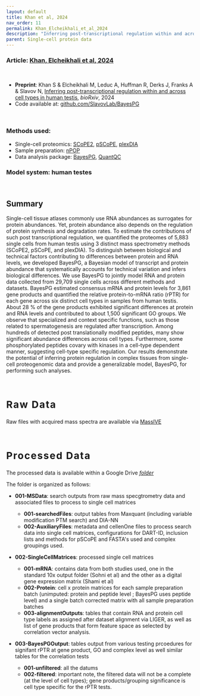 ```yaml
---
layout: default
title: Khan et al, 2024
nav_order: 11
permalink: Khan_Elcheikhali_et_al_2024
description: "Inferring post-transcriptional regulation within and across cell types in human testis | Slavov Laboratory"
parent: Single-cell protein data
---
```


### Article: [Khan, Elcheikhali et al, 2024][BayesPG_Preprint]

&nbsp;

* **Preprint**:  Khan S & Elcheikhali M, Leduc A, Huffman R, Derks J, Franks A & Slavov N, [Inferring post-transcriptional regulation within and across cell types in human testis][BayesPG_Preprint], *bioRxiv*, 2024
* Code available at: [github.com/SlavovLab/BayesPG](https://github.com/SlavovLab/BayesPG/)

&nbsp;

### Methods used:
* Single-cell proteomics: [SCoPE2](SCoPE2), [pSCoPE](pSCoPE), [plexDIA](plexDIA)
* Sample preparation: [nPOP](nPOP)
* Data analysis package: [BayesPG](BayesPG), [QuantQC](QuantQC)


### Model system: human testes


&nbsp;

## Summary
Single-cell tissue atlases commonly use RNA abundances as surrogates for protein abundances. Yet, protein abundance also depends on the regulation of protein synthesis and degradation rates. To estimate the contributions of such post transcriptional regulation, we quantified the proteomes of 5,883 single cells from human testis using 3 distinct mass spectrometry methods (SCoPE2, pSCoPE, and plexDIA). To distinguish between biological and technical factors contributing to differences between protein and RNA levels, we developed BayesPG, a Bayesian model of transcript and protein abundance that systematically accounts for technical variation and infers biological differences. We use BayesPG to jointly model RNA and protein data collected from 29,709 single cells across different methods and datasets. BayesPG estimated consensus mRNA and protein levels for 3,861 gene products and quantified the relative protein-to-mRNA ratio (rPTR) for each gene across six distinct cell types in samples from human testis. About 28 % of the gene products exhibited significant differences at protein and RNA levels and contributed to about 1,500 significant GO groups. We observe that specialized and context specific functions, such as those related to spermatogenesis are regulated after transcription. Among hundreds of detected post translationally modified peptides, many show significant abundance differences across cell types. Furthermore, some phosphorylated peptides covary with kinases in a cell-type dependent manner, suggesting cell-type specific regulation. Our results demonstrate the potential of inferring protein regulation in complex tissues from single-cell proteogenomic data and provide a generalizable model, BayesPG, for performing such analyses.



&nbsp;


<h2 style="letter-spacing: 2px; font-size: 26px;" id="raw_data" > Raw Data </h2>


Raw files with acquired mass spectra are available via [MassIVE](https://massive.ucsd.edu/ProteoSAFe/dataset.jsp?accession=MSV000096034)


  &nbsp;

<h2 style="letter-spacing: 2px; font-size: 26px;" id="proc_data" >Processed Data</h2>

The processed data is available within a Google Drive  *[folder](https://drive.google.com/drive/folders/1oMaW74bjDPPPjyPTqocPD_SjMnHy7UeM?usp=sharing)*   

The folder is organized as follows:



- **001-MSData**: search outputs from raw mass specgtrometry data and associated files to process to single cell matrices
  - **001-searchedFiles**: output tables from Maxquant (including variable modification PTM search) and DIA-NN
  - **002-AuxiliaryFiles**: metadata and cellenOne files to process search data into single cell matrices,   configurations for DART-ID, inclusion lists and methods for pSCoPE and FASTA's used and complex groupings used.



- **002-SingleCellMatrices**: processed single cell matrices
  - **001-mRNA**: contains data from both studies used, one in the standard 10x output folder (Sohni et al) and the other as a digital gene expression matrix (Shami et al)
  - **002-Protein**: cell x protein matrices for each sample preparation batch (unimputed: protein and peptide level ; BayesPG uses peptide level) and a single batch corrected matrix with all sample preparation batches
  - **003-alignmentOutputs**: tables that contain RNA and protein cell type labels as assigned after dataset alignment via LIGER, as well as list of gene products that form feature space as selected by correlation vector analysis.



- **003-BayesPGOutput**: tables output from various testing prcoedures for signifant rPTR at gene product, GO and complex level as well similar tables for the correlation tests
  - **001-unfiltered**: all the datums
  - **002-filtered**: important note, the filtered data will not be a complete (at the level of cell types); gene products/grouping significance is cell type specific for the rPTR tests.

   &nbsp;

   &nbsp;

   [BayesPG_Preprint]: https://www.biorxiv.org/content/10.1101/2023.11.27.568927v1 "Bayesian software for modeling single-cell RNA and protein abundance that systematically accounts for technical variation and infers biological differences"
